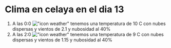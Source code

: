 # Clima en celaya en el dia 13

1. A las 0:0 !["icon weather"](http://openweathermap.org/img/w/03n.png) tenemos una temperatura de 10 C con nubes dispersas y  vientos de 2.1 y nubosidad al 40%
1. A las 2:0 !["icon weather"](http://openweathermap.org/img/w/03n.png) tenemos una temperatura de 9 C con nubes dispersas y  vientos de 1.15 y nubosidad al 40%
